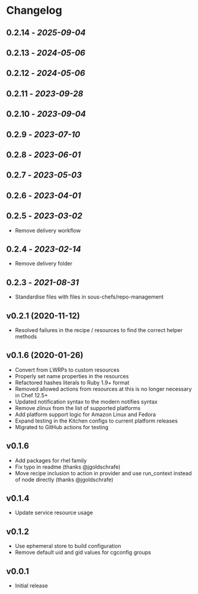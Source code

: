 # Changelog

## 0.2.14 - *2025-09-04*

## 0.2.13 - *2024-05-06*

## 0.2.12 - *2024-05-06*

## 0.2.11 - *2023-09-28*

## 0.2.10 - *2023-09-04*

## 0.2.9 - *2023-07-10*

## 0.2.8 - *2023-06-01*

## 0.2.7 - *2023-05-03*

## 0.2.6 - *2023-04-01*

## 0.2.5 - *2023-03-02*

- Remove delivery workflow

## 0.2.4 - *2023-02-14*

- Remove delivery folder

## 0.2.3 - *2021-08-31*

- Standardise files with files in sous-chefs/repo-management

## v0.2.1 (2020-11-12)

- Resolved failures in the recipe / resources to find the correct helper methods

## v0.1.6 (2020-01-26)

- Convert from LWRPs to custom resources
- Properly set name properties in the resources
- Refactored hashes literals to Ruby 1.9+ format
- Removed allowed actions from resources at this is no longer necessary in Chef 12.5+
- Updated notification syntax to the modern notifies syntax
- Remove zlinux from the list of supported platforms
- Add platform support logic for Amazon Linux and Fedora
- Expand testing in the Kitchen configs to current platform releases
- Migrated to GitHub actions for testing

## v0.1.6

- Add packages for rhel family
- Fix typo in readme (thanks @jgoldschrafe)
- Move recipe inclusion to action in provider and use run_context instead of node directly (thanks @jgoldschrafe)

## v0.1.4

- Update service resource usage

## v0.1.2

- Use ephemeral store to build configuration
- Remove default uid and gid values for cgconfig groups

## v0.0.1

- Initial release
